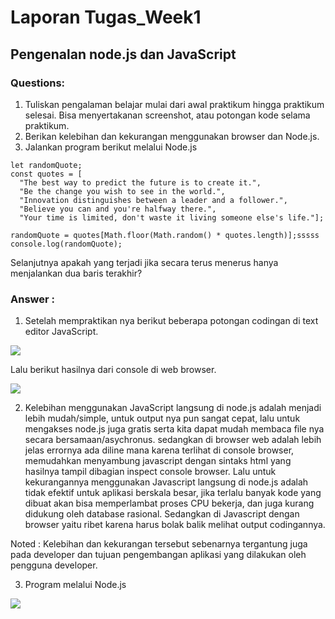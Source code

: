 # Laporan Tugas_Week1
## Pengenalan node.js dan JavaScript

### Questions:

1. Tuliskan pengalaman belajar mulai dari awal praktikum hingga praktikum selesai. Bisa menyertakanan screenshot, atau potongan kode selama praktikum.
2. Berikan kelebihan dan kekurangan menggunakan browser dan Node.js.
3. Jalankan program berikut melalui Node.js
```
let randomQuote;
const quotes = [
  "The best way to predict the future is to create it.",
  "Be the change you wish to see in the world.",
  "Innovation distinguishes between a leader and a follower.",
  "Believe you can and you're halfway there.",
  "Your time is limited, don't waste it living someone else's life."];

randomQuote = quotes[Math.floor(Math.random() * quotes.length)];sssss
console.log(randomQuote);
```
Selanjutnya apakah yang terjadi jika secara terus menerus hanya menjalankan dua baris terakhir?

### Answer :
1. Setelah mempraktikan nya berikut beberapa potongan codingan di text editor JavaScript.

<img src="./andimira.js%20-%20andimiraaaaaaaaaaa%20-%20Visual%20Studio%20Code%202_21_2023%207_57_22%20PM.png">

Lalu berikut hasilnya dari console di web browser.

<img src="./andimira%20-%20Visual%20Studio%20Code%202_21_2023%207_57_22%20PM.png">

2. Kelebihan menggunakan JavaScript langsung di node.js adalah menjadi lebih mudah/simple, untuk output nya pun sangat cepat, lalu untuk mengakses node.js juga gratis serta kita dapat mudah membaca file nya secara bersamaan/asychronus.
sedangkan di browser web adalah lebih jelas errornya ada diline mana karena terlihat di console browser, memudahkan menyambung javascript dengan sintaks html yang hasilnya tampil dibagian inspect console browser.
Lalu untuk kekurangannya menggunakan Javascript langsung di node.js adalah tidak efektif untuk aplikasi berskala besar, jika terlalu banyak kode yang dibuat akan bisa memperlambat proses CPU bekerja, dan juga kurang didukung oleh database rasional. Sedangkan di Javascript dengan browser yaitu ribet karena harus bolak balik melihat output codingannya.

Noted : Kelebihan dan kekurangan tersebut sebenarnya tergantung juga pada developer dan tujuan pengembangan aplikasi yang dilakukan oleh pengguna developer.

3. Program melalui Node.js  
<img src="./andimira.js%20-%20andimiraaaaaaaaaaa%20-%20Visual%20Studio%20Code%202_21_2023%207_31_23%20PM.png" >





